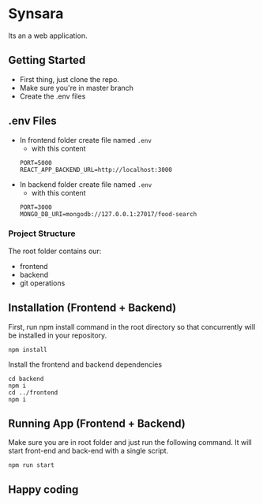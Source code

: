 # Synsara

Its an a web application.

## Getting Started

-   First thing, just clone the repo.
-   Make sure you're in master branch
-   Create the .env files

## .env Files

-   In frontend folder create file named `.env`
    -   with this content
    ```
    PORT=5000
    REACT_APP_BACKEND_URL=http://localhost:3000
    ```
-   In backend folder create file named `.env`
    -   with this content
    ```
    PORT=3000
    MONGO_DB_URI=mongodb://127.0.0.1:27017/food-search
    ```

### Project Structure

The root folder contains our:

-   frontend
-   backend
-   git operations

## Installation (Frontend + Backend)

First, run npm install command in the root directory so that concurrently will be installed in your repository.

```
npm install
```

Install the frontend and backend dependencies

```
cd backend
npm i
cd ../frontend
npm i
```

## Running App (Frontend + Backend)

Make sure you are in root folder and just run the following command. It will start front-end and back-end with a single script.

```
npm run start
```

## Happy coding
